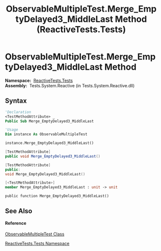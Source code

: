 ﻿---
title: ObservableMultipleTest.Merge_EmptyDelayed3_MiddleLast Method  (ReactiveTests.Tests)
TOCTitle: Merge_EmptyDelayed3_MiddleLast Method
ms:assetid: M:ReactiveTests.Tests.ObservableMultipleTest.Merge_EmptyDelayed3_MiddleLast
ms:mtpsurl: https://msdn.microsoft.com/en-us/library/reactivetests.tests.observablemultipletest.merge_emptydelayed3_middlelast(v=VS.103)
ms:contentKeyID: 36618998
ms.date: 06/28/2011
mtps_version: v=VS.103
f1_keywords:
- ReactiveTests.Tests.ObservableMultipleTest.Merge_EmptyDelayed3_MiddleLast
dev_langs:
- CSharp
- JScript
- VB
- FSharp
- c++
---

# ObservableMultipleTest.Merge\_EmptyDelayed3\_MiddleLast Method

**Namespace:**  [ReactiveTests.Tests](hh289046\(v=vs.103\).md)  
**Assembly:**  Tests.System.Reactive (in Tests.System.Reactive.dll)

## Syntax

``` vb
'Declaration
<TestMethodAttribute> _
Public Sub Merge_EmptyDelayed3_MiddleLast
```

``` vb
'Usage
Dim instance As ObservableMultipleTest

instance.Merge_EmptyDelayed3_MiddleLast()
```

``` csharp
[TestMethodAttribute]
public void Merge_EmptyDelayed3_MiddleLast()
```

``` c++
[TestMethodAttribute]
public:
void Merge_EmptyDelayed3_MiddleLast()
```

``` fsharp
[<TestMethodAttribute>]
member Merge_EmptyDelayed3_MiddleLast : unit -> unit 
```

``` jscript
public function Merge_EmptyDelayed3_MiddleLast()
```

## See Also

#### Reference

[ObservableMultipleTest Class](hh303586\(v=vs.103\).md)

[ReactiveTests.Tests Namespace](hh289046\(v=vs.103\).md)


